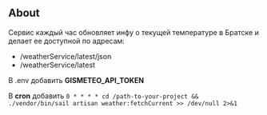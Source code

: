 
## About 
Сервис каждый час обновляет инфу о текущей температуре в Братске
и делает ее доступной по адресам:

* /weatherService/latest/json
* /weatherService/latest

В .env добавить **GISMETEO_API_TOKEN**

В **cron** добавить
`0 * * * * cd /path-to-your-project && ./vendor/bin/sail artisan weather:fetchCurrent >> /dev/null 2>&1 `
